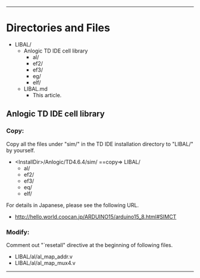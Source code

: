 --------
# Directories and Files

- LIBAL/
	- Anlogic TD IDE cell library
		- al/
		- ef2/
		- ef3/
		- eg/
		- elf/
	- LIBAL.md
		- This article.

## Anlogic TD IDE cell library

### Copy:
 Copy all the files under "sim/" in the TD IDE installation directory to "LIBAL/" by yourself.

- \<InstallDir\>/Anlogic/TD4.6.4/sim/  ==copy=>  LIBAL/
	- al/
	- ef2/
	- ef3/
	- eq/
	- elf/

 For details in Japanese, please see the following URL.

- http://hello.world.coocan.jp/ARDUINO15/arduino15_8.html#SIMCT

### Modify:
 Comment out "`resetall" directive at the beginning of following files.

- LIBAL/al/al_map_addr.v
- LIBAL/al/al_map_mux4.v

--------
